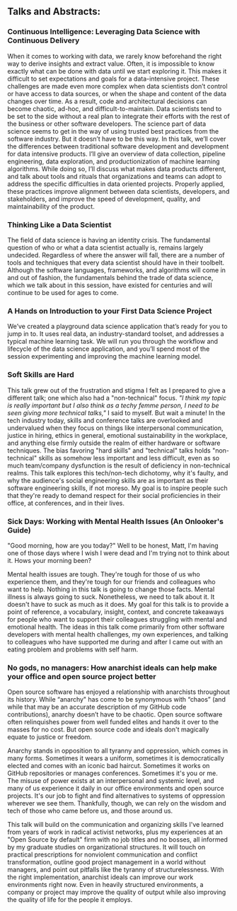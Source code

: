 ## Talks and Abstracts:


### Continuous Intelligence: Leveraging Data Science with Continuous Delivery
When it comes to working with data, we rarely know beforehand the right way to derive insights and extract value. Often, it is impossible to know exactly what can be done with data until we start exploring it. This makes it difficult to set expectations and goals for a data-intensive project. These challenges are made even more complex when data scientists don’t control or have access to data sources, or when the shape and content of the data changes over time.
As a result, code and architectural decisions can become chaotic, ad-hoc, and difficult-to-maintain. Data scientists tend to be set to the side without a real plan to integrate their efforts with the rest of the business or other software developers. The science part of data science seems to get in the way of using trusted best practices from the software industry. 
But it doesn’t have to be this way.
In this talk, we’ll cover the differences between traditional software development and development for data intensive products. I’ll give an overview of data collection, pipeline engineering, data exploration, and productionization of machine learning algorithms. While doing so, I’ll discuss what makes data products different, and talk about tools and rituals that organizations and teams can adopt to address the specific difficulties in data oriented projects. 
Properly applied, these practices improve alignment between data scientists, developers, and stakeholders, and improve the speed of development, quality, and maintainability of the product.

### Thinking Like a Data Scientist
The field of data science is having an identity crisis. The fundamental question of who or what a data scientist actually is, remains largely undecided. Regardless of where the answer will fall, there are a number of tools and techniques that every data scientist should have in their toolbelt. Although the software languages, frameworks, and algorithms will come in and out of fashion, the fundamentals behind the trade of data science, which we talk about in this session, have existed for centuries and will continue to be used for ages to come.

### A Hands on Introduction to your First Data Science Project
We’ve created a playground data science application that’s ready for you to jump in to. It uses real data, an industry-standard toolset, and addresses a typical machine learning task. We will run you through the workflow and lifecycle of the data science application, and you’ll spend most of the session experimenting and improving the machine learning model.

### Soft Skills are Hard
This talk grew out of the frustration and stigma I felt as I prepared to give a different talk; one which also had a "non-technical" focus. _"I think my topic is really important but I also think as a techy femme person, I need to be seen giving more technical talks,"_ I said to myself. But wait a minute! In the tech industry today, skills and conference talks are overlooked and undervalued when they focus on things like interpersonal communication, justice in hiring, ethics in general, emotional sustainability in the workplace, and anything else firmly outside the realm of either hardware or software techniques. The bias favoring "hard skills" and "technical" talks holds "non-technical" skills as somehow less important and less difficult, even as so much team/company dysfunction is the result of deficiency in non-technical realms. This talk explores this tech/non-tech dichotomy, why it's faulty, and why the audience's social engineering skills are as important as their software engineering skills, if not moreso. My goal is to inspire people such that they're ready to demand respect for their social proficiencies in their office, at conferences, and in their lives.

### Sick Days: Working with Mental Health Issues (An Onlooker's Guide) 
"Good morning, how are you today?" Well to be honest, Matt, I'm having one of those days where I wish I were dead and I'm trying not to think about it. Hows your morning been?

Mental health issues are tough. They're tough for those of us who experience them, and they're tough for our friends and colleagues who want to help. Nothing in this talk is going to change those facts. Mental illness is always going to suck. Nonetheless, we need to talk about it. It doesn't have to suck as much as it does. My goal for this talk is to provide a point of reference, a vocabulary, insight, context, and concrete takeaways for people who want to support their colleagues struggling with mental and emotional health. The ideas in this talk come primarily from other software developers with mental health challenges, my own experiences, and talking to colleagues who have supported me during and after I came out with an eating problem and problems with self harm.


### No gods, no managers: How anarchist ideals can help make your office and open source project better

Open source software has enjoyed a relationship with anarchists throughout its history. While “anarchy" has come to be synonymous with “chaos” (and while that may be an accurate description of my GitHub code contributions), anarchy doesn’t have to be chaotic. Open source software often relinquishes power from well funded elites and hands it over to the masses for no cost. But open source code and ideals don't magically equate to justice or freedom. 

Anarchy stands in opposition to all tyranny and oppression, which comes in many forms. Sometimes it wears a uniform, sometimes it is democratically elected and comes with an iconic bad haircut. Sometimes it works on GitHub repositories or manages conferences. Sometimes it's you or me. The misuse of power exists at an interpersonal and systemic level, and many of us experience it daily in our office environments and open source projects. It's our job to fight and find alternatives to systems of oppression wherever we see them. Thankfully, though, we can rely on the wisdom and tech of those who came before us, and those around us.

This talk will build on the communication and organizing skills I've learned from years of work in radical activist networks, plus my experiences at an "Open Source by default" firm with no job titles and no bosses, all informed by my graduate studies on organizational structures. It will touch on practical prescriptions for nonviolent communication and conflict transformation, outline good project management in a world without managers, and point out pitfalls like the tyranny of structurelessness. With the right implementation, anarchist ideals can improve our work environments right now. Even in heavily structured environments, a company or project may improve the quality of output while also improving the quality of life for the people it employs.
